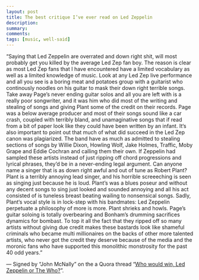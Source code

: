 ```yaml
---
layout: post
title: The best critique I’ve ever read on Led Zeppelin
description: 
summary: 
comments: 
tags: [music, well-said]
---
```


“Saying that Led Zeppelin are overrated and down right shit, will most probably get you killed by the average Led Zep fan boy. The reason is clear as most Led Zep fans that I have encountered have a limited vocabulary as well as a limited knowledge of music. Look at any Led Zep live performance and all you see is a boring meat and potatoes group with a guitarist who continously noodles on his guitar to mask their down right terrible songs. Take away Page’s never ending guitar solos and all you are left with is a really poor songwriter, and it was him who did most of the writing and stealing of songs and giving Plant some of the credit on their records. Page was a below average producer and most of their songs sound like a car crash, coupled with terribly bland, and unamaginative songs that if read from a bit of paper look like they could have been written by an infant. It‘s also important to point out that much of what did succeed in the Led Zep canon was plagiarized. The band have as much as admitted to stealing sections of songs by Willie Dixon, Howling Wolf, Jake Holmes, Traffic, Moby Grape and Eddie Cochran and calling them their own. If Zeppelin had sampled these artists instead of just ripping off chord progressions and lyrical phrases, they’d be in a never-ending legal argument. Can anyone name a singer that is as down right awful and out of tune as Robert Plant? Plant is a terribly annoying lead singer, and his horrible screeeching is seen as singing just because he is loud. Plant’s was a blues poseur and without any decent songs to sing just looked and sounded annoying and all his act consisted of is tuneless breast beating wailing to nonsensical songs. Sadly, Plant‘s vocal style is in lock-step with his bandmates: Led Zeppelin perpetuate a philosophy of more is more. Plant shrieks and howls. Page’s guitar soloing is totally overbearing and Bonham’s drumming sacrifices dynamics for bombast. To top it all the fact that they ripped off so many artists without giving due credit makes these bastards look like shameful criminals who became multi millionaires on the backs of other more talented artists, who never got the credit they deserve because of the media and the moronic fans who have supported this monolithic monstrosity for the past 40 odd years.”

— Signed by “John McNally” on the a Quora thread “[Who would win, Led Zeppelin or The Who?](https://www.quora.com/Who-would-win-Led-Zeppelin-or-The-Who)”.